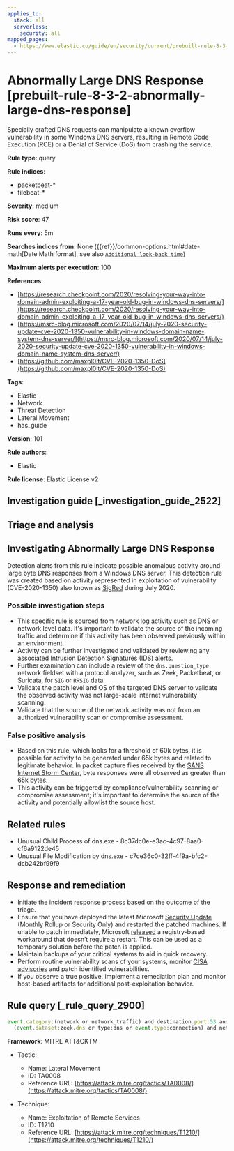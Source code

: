 ```yaml
---
applies_to:
  stack: all
  serverless:
    security: all
mapped_pages:
  - https://www.elastic.co/guide/en/security/current/prebuilt-rule-8-3-2-abnormally-large-dns-response.html
---
```


# Abnormally Large DNS Response [prebuilt-rule-8-3-2-abnormally-large-dns-response]

Specially crafted DNS requests can manipulate a known overflow vulnerability in some Windows DNS servers, resulting in Remote Code Execution (RCE) or a Denial of Service (DoS) from crashing the service.

**Rule type**: query

**Rule indices**:

* packetbeat-*
* filebeat-*

**Severity**: medium

**Risk score**: 47

**Runs every**: 5m

**Searches indices from**: None ({{ref}}/common-options.html#date-math[Date Math format], see also [`Additional look-back time`](docs-content://solutions/security/detect-and-alert/create-detection-rule.md#rule-schedule))

**Maximum alerts per execution**: 100

**References**:

* [https://research.checkpoint.com/2020/resolving-your-way-into-domain-admin-exploiting-a-17-year-old-bug-in-windows-dns-servers/](https://research.checkpoint.com/2020/resolving-your-way-into-domain-admin-exploiting-a-17-year-old-bug-in-windows-dns-servers/)
* [https://msrc-blog.microsoft.com/2020/07/14/july-2020-security-update-cve-2020-1350-vulnerability-in-windows-domain-name-system-dns-server/](https://msrc-blog.microsoft.com/2020/07/14/july-2020-security-update-cve-2020-1350-vulnerability-in-windows-domain-name-system-dns-server/)
* [https://github.com/maxpl0it/CVE-2020-1350-DoS](https://github.com/maxpl0it/CVE-2020-1350-DoS)

**Tags**:

* Elastic
* Network
* Threat Detection
* Lateral Movement
* has_guide

**Version**: 101

**Rule authors**:

* Elastic

**Rule license**: Elastic License v2

## Investigation guide [_investigation_guide_2522]

## Triage and analysis

## Investigating Abnormally Large DNS Response

Detection alerts from this rule indicate possible anomalous activity around large byte DNS responses from a Windows DNS
server. This detection rule was created based on activity represented in exploitation of vulnerability (CVE-2020-1350)
also known as [SigRed](https://www.elastic.co/blog/detection-rules-for-sigred-vulnerability) during July 2020.

### Possible investigation steps

- This specific rule is sourced from network log activity such as DNS or network level data. It's important to validate
the source of the incoming traffic and determine if this activity has been observed previously within an environment.
- Activity can be further investigated and validated by reviewing any associated Intrusion Detection Signatures (IDS) alerts.
- Further examination can include a review of the `dns.question_type` network fieldset with a protocol analyzer, such as
Zeek, Packetbeat, or Suricata, for `SIG` or `RRSIG` data.
- Validate the patch level and OS of the targeted DNS server to validate the observed activity was not large-scale
internet vulnerability scanning.
- Validate that the source of the network activity was not from an authorized vulnerability scan or compromise assessment.

### False positive analysis

- Based on this rule, which looks for a threshold of 60k bytes, it is possible for activity to be generated under 65k bytes
and related to legitimate behavior.  In packet capture files received by the [SANS Internet Storm Center](https://isc.sans.edu/forums/diary/PATCH+NOW+SIGRed+CVE20201350+Microsoft+DNS+Server+Vulnerability/26356/), byte responses
were all observed as greater than 65k bytes.
- This activity can be triggered by compliance/vulnerability scanning or compromise assessment; it's important to
determine the source of the activity and potentially allowlist the source host.

## Related rules

- Unusual Child Process of dns.exe - 8c37dc0e-e3ac-4c97-8aa0-cf6a9122de45
- Unusual File Modification by dns.exe - c7ce36c0-32ff-4f9a-bfc2-dcb242bf99f9

## Response and remediation

- Initiate the incident response process based on the outcome of the triage.
- Ensure that you have deployed the latest Microsoft [Security Update](https://portal.msrc.microsoft.com/en-US/security-guidance/advisory/CVE-2020-1350)
(Monthly Rollup or Security Only) and restarted the patched machines. If unable to patch immediately, Microsoft [released](https://support.microsoft.com/en-us/help/4569509/windows-dns-server-remote-code-execution-vulnerability)
a registry-based workaround that doesn’t require a restart. This can be used as a temporary solution before the patch is applied.
- Maintain backups of your critical systems to aid in quick recovery.
- Perform routine vulnerability scans of your systems, monitor [CISA advisories](https://us-cert.cisa.gov/ncas/current-activity) and patch identified vulnerabilities.
- If you observe a true positive, implement a remediation plan and monitor host-based artifacts for additional post-exploitation behavior.

## Rule query [_rule_query_2900]

```js
event.category:(network or network_traffic) and destination.port:53 and
  (event.dataset:zeek.dns or type:dns or event.type:connection) and network.bytes > 60000
```

**Framework**: MITRE ATT&CKTM

* Tactic:

    * Name: Lateral Movement
    * ID: TA0008
    * Reference URL: [https://attack.mitre.org/tactics/TA0008/](https://attack.mitre.org/tactics/TA0008/)

* Technique:

    * Name: Exploitation of Remote Services
    * ID: T1210
    * Reference URL: [https://attack.mitre.org/techniques/T1210/](https://attack.mitre.org/techniques/T1210/)




